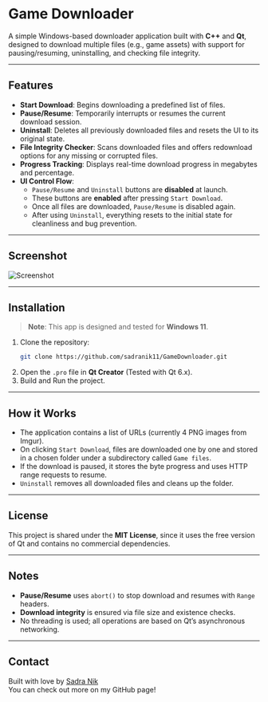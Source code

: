 # Game Downloader

A simple Windows-based downloader application built with **C++** and **Qt**, designed to download multiple files (e.g., game assets) with support for pausing/resuming, uninstalling, and checking file integrity.

---

## Features

- **Start Download**: Begins downloading a predefined list of files.
- **Pause/Resume**: Temporarily interrupts or resumes the current download session.
- **Uninstall**: Deletes all previously downloaded files and resets the UI to its original state.
- **File Integrity Checker**: Scans downloaded files and offers redownload options for any missing or corrupted files.
- **Progress Tracking**: Displays real-time download progress in megabytes and percentage.
- **UI Control Flow**:
  - `Pause/Resume` and `Uninstall` buttons are **disabled** at launch.
  - These buttons are **enabled** after pressing `Start Download`.
  - Once all files are downloaded, `Pause/Resume` is disabled again.
  - After using `Uninstall`, everything resets to the initial state for cleanliness and bug prevention.

---

## Screenshot

![Screenshot](assets/Screenshot.png)

---

## Installation

> **Note**: This app is designed and tested for **Windows 11**.

1. Clone the repository:
   ```bash
   git clone https://github.com/sadranik11/GameDownloader.git
   ```
2. Open the `.pro` file in **Qt Creator** (Tested with Qt 6.x).
3. Build and Run the project.

---

## How it Works

- The application contains a list of URLs (currently 4 PNG images from Imgur).
- On clicking `Start Download`, files are downloaded one by one and stored in a chosen folder under a subdirectory called `Game files`.
- If the download is paused, it stores the byte progress and uses HTTP range requests to resume.
- `Uninstall` removes all downloaded files and cleans up the folder.

---

## License

This project is shared under the **MIT License**, since it uses the free version of Qt and contains no commercial dependencies.

---

## Notes

- **Pause/Resume** uses `abort()` to stop download and resumes with `Range` headers.
- **Download integrity** is ensured via file size and existence checks.
- No threading is used; all operations are based on Qt’s asynchronous networking.

---

## Contact

Built with love by [Sadra Nik](https://github.com/sadranik11)  
You can check out more on my GitHub page!


